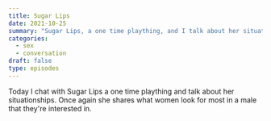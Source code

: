 ```yaml
---
title: Sugar Lips
date: 2021-10-25
summary: "Sugar Lips, a one time plaything, and I talk about her situationships"
categories: 
  - sex
  - conversation
draft: false
type: episodes
---
```

<!--<iframe src='https://open.spotify.com/embed/episode/0Qx0fRAZHVTXIeNjfFpgyI' width='80%' height='232' frameborder='0' allowtransparency='true' allow='encrypted-media'></iframe>-->

Today I chat with Sugar Lips a one time plaything and talk about her situationships. Once again she shares what women look for most in a male that they're interested in.
